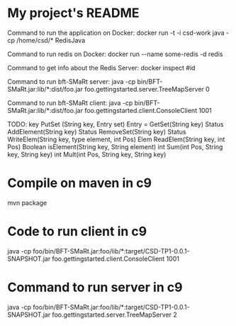 # My project's README

Command to run the application on Docker:
docker run -t -i csd-work java -cp /home/csd/* RedisJava

Command to run redis on Docker:
docker run --name some-redis -d redis

Command to get info about the Redis Server:
docker inspect #id

Command to run bft-SMaRt server:
java -cp bin/BFT-SMaRt.jar:lib/*:dist/foo.jar foo.gettingstarted.server.TreeMapServer 0

Command to run bft-SMaRt client:
java -cp bin/BFT-SMaRt.jar:lib/*:dist/foo.jar foo.gettingstarted.client.ConsoleClient 1001



TODO:   key PutSet (String key, Entry set)
        Entry = GetSet(String key)
        Status AddElement(String key)
        Status RemoveSet(String key)
        Status WriteElem(String key, type element, int Pos)
        Elem ReadElem(String key, int Pos)
        Boolean isElement(String key, String element)
        int Sum(int Pos, String key, String key)
        int Mult(int Pos, String key, String key)
        
# Compile on maven in c9
mvn package

# Code to run client in c9
java -cp foo/bin/BFT-SMaRt.jar:foo/lib/*:target/CSD-TP1-0.0.1-SNAPSHOT.jar foo.gettingstarted.client.ConsoleClient 1001  

# Command to run server in c9
java -cp foo/bin/BFT-SMaRt.jar:foo/lib/*:target/CSD-TP1-0.0.1-SNAPSHOT.jar foo.gettingstarted.server.TreeMapServer 2
